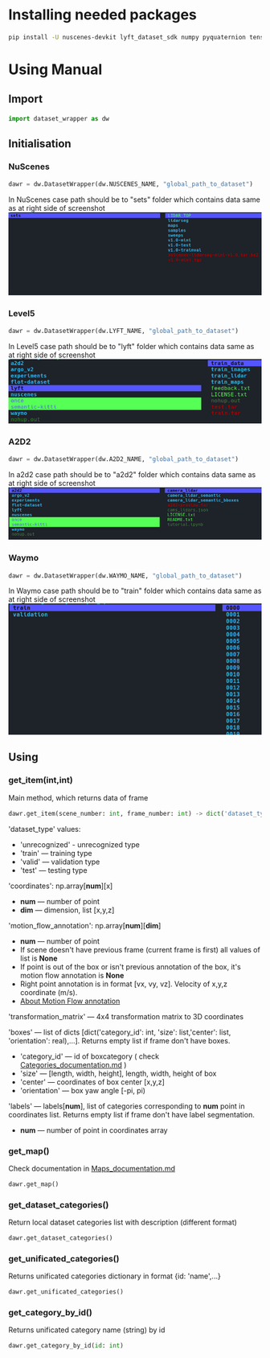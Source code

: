 # Installing needed packages

```bash
pip install -U nuscenes-devkit lyft_dataset_sdk numpy pyquaternion tensorflow==2.6.0 waymo-open-dataset-tf-2-6-0 keras==2.6.0
```

# Using Manual

## Import
```python
import dataset_wrapper as dw
```
## Initialisation
### NuScenes

```python
dawr = dw.DatasetWrapper(dw.NUSCENES_NAME, "global_path_to_dataset")
```
In NuScenes case path should be to "sets" folder which contains data same as at right side of screenshot  
![NuScenes screenshot](./images/nuscenes.png "Title")

### Level5
```python
dawr = dw.DatasetWrapper(dw.LYFT_NAME, "global_path_to_dataset")
```
In Level5 case path should be to "lyft" folder which contains data same as at right side of screenshot  
![lyft screenshot](./images/lyft.png "Title")

### A2D2
```python
dawr = dw.DatasetWrapper(dw.A2D2_NAME, "global_path_to_dataset")
```
In a2d2 case path should be to "a2d2" folder which contains data same as at right side of screenshot  
![a2d2 screenshot](./images/a2d2.png "Title")

### Waymo

```python
dawr = dw.DatasetWrapper(dw.WAYMO_NAME, "global_path_to_dataset")
```
In Waymo case path should be to "train" folder which contains data same as at right side of screenshot  
![Waymo screenshot](./images/waymo.png "Title")

## Using
### get_item(int,int)
Main method, which returns data of frame
```python
dawr.get_item(scene_number: int, frame_number: int) -> dict('dataset_type': str, 'coordinates': np.array,'transformation_matrix': np.array,'boxes': list, 'labels' : list)
```
'dataset_type' values: 
* 'unrecognized' - unrecognized type
* 'train' — training type
* 'valid' — validation type
* 'test' — testing type

'coordinates': np.array[**num**][x]
* **num** — number of point 
* **dim** — dimension, list [x,y,z]

'motion_flow_annotation': np.array[**num**][**dim**]
* **num** — number of point 
* If scene doesn't have previous frame (current frame is first) all values of list is **None**
* If point is out of the box or isn't previous annotation of the box, it's motion flow annotation is **None**
* Right point annotation is in format [vx, vy, vz]. Velocity of x,y,z coordinate (m/s).
* [About Motion Flow annotation](https://arxiv.org/pdf/2103.01306v3.pdf "https://arxiv.org/pdf/2103.01306v3.pdf")

'transformation_matrix' — 4x4 transformation matrix to 3D coordinates

'boxes' — list of dicts [dict('category_id': int, 'size': list,'center': list, 'orientation': real),...]. Returns empty list if frame don't have boxes.
 * 'category_id' — id of boxcategory ( check [Categories_documentation.md](Categories_documentation.md) )
 * 'size' — [length, width, height], length, width, height of box
 * 'center' — coordinates of box center [x,y,z]
 * 'orientation' — box yaw angle [-pi, pi)

'labels' — labels[**num**], list of categories corresponding to **num** point in coordinates list. Returns empty list if frame don't have label segmentation.
* **num** — number of point in coordinates array

### get_map()
Check documentation in [Maps_documentation.md](Maps_documentation.md)
```python
dawr.get_map()
```

### get_dataset_categories()
Return local dataset categories list with description (different format) 
```python
dawr.get_dataset_categories()
```
### get_unificated_categories()
Returns unificated categories dictionary in format {id: 'name',...}
```python
dawr.get_unificated_categories()
```

### get_category_by_id()
Returns unificated category name (string) by id 
```python
dawr.get_category_by_id(id: int)
```

